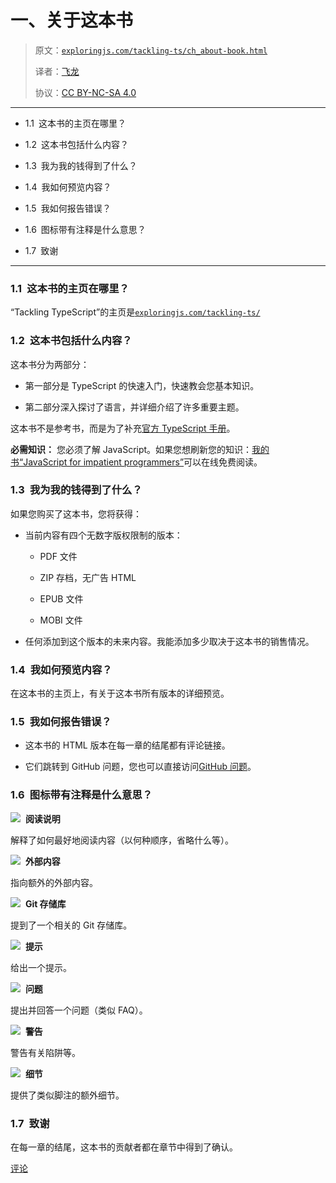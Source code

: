 # 一、关于这本书

> 原文：[`exploringjs.com/tackling-ts/ch_about-book.html`](https://exploringjs.com/tackling-ts/ch_about-book.html)
> 
> 译者：[飞龙](https://github.com/wizardforcel)
> 
> 协议：[CC BY-NC-SA 4.0](https://creativecommons.org/licenses/by-nc-sa/4.0/)


* * *

+   1.1 这本书的主页在哪里？

+   1.2 这本书包括什么内容？

+   1.3 我为我的钱得到了什么？

+   1.4 我如何预览内容？

+   1.5 我如何报告错误？

+   1.6 图标带有注释是什么意思？

+   1.7 致谢

* * *

### 1.1 这本书的主页在哪里？

“Tackling TypeScript”的主页是[`exploringjs.com/tackling-ts/`](https://exploringjs.com/tackling-ts/)

### 1.2 这本书包括什么内容？

这本书分为两部分：

+   第一部分是 TypeScript 的快速入门，快速教会您基本知识。

+   第二部分深入探讨了语言，并详细介绍了许多重要主题。

这本书不是参考书，而是为了补充[官方 TypeScript 手册](https://www.typescriptlang.org/docs/handbook/)。

**必需知识：** 您必须了解 JavaScript。如果您想刷新您的知识：[我的书“JavaScript for impatient programmers”](https://exploringjs.com/impatient-js/)可以在线免费阅读。

### 1.3 我为我的钱得到了什么？

如果您购买了这本书，您将获得：

+   当前内容有四个无数字版权限制的版本：

    +   PDF 文件

    +   ZIP 存档，无广告 HTML

    +   EPUB 文件

    +   MOBI 文件

+   任何添加到这个版本的未来内容。我能添加多少取决于这本书的销售情况。

### 1.4 我如何预览内容？

在这本书的主页上，有关于这本书所有版本的详细预览。

### 1.5 我如何报告错误？

+   这本书的 HTML 版本在每一章的结尾都有评论链接。

+   它们跳转到 GitHub 问题，您也可以直接访问[GitHub 问题](https://github.com/rauschma/tackling-ts/issues)。

### 1.6 图标带有注释是什么意思？

![](img/65d35c0a2478236e12cc4321e1b02db6.png)  **阅读说明**

解释了如何最好地阅读内容（以何种顺序，省略什么等）。

![](img/8c55f45a6e023f74c4403b0374043880.png)  **外部内容**

指向额外的外部内容。

![](img/ef04c4c2601874494d82453a9b525b87.png)  **Git 存储库**

提到了一个相关的 Git 存储库。

![](img/6a9318e9b4540abb73475976e01d55f9.png)  **提示**

给出一个提示。

![](img/7b777dae5b6adb59305d7be399e8e7c1.png)  **问题**

提出并回答一个问题（类似 FAQ）。

![](img/ab35d61c3ba179a991e3123b1a3769c1.png)  **警告**

警告有关陷阱等。

![](img/3b00bd92fdcf33c79b406317a4c76580.png)  **细节**

提供了类似脚注的额外细节。

### 1.7 致谢

在每一章的结尾，这本书的贡献者都在章节中得到了确认。

[评论](https://github.com/rauschma/tackling-ts/issues/1)
